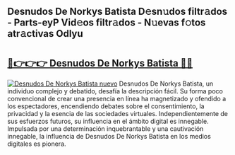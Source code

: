 ## Desnudos De Norkys Batista D𝚎sn𝚞dos filtr𝚊dos - Parts-eyP Vid𝚎os filtr𝚊dos - N𝚞evas f𝚘tos atr𝚊ctivas Odlyu

# <h2><a href="http://mbbshjb.tromn.icu/?c=Desnudos+De+Norkys+Batista">🔗👉👉👉 Desnudos De Norkys Batista 🔗🔗</a></h2>

[![Desnudos De Norkys Batista nuevo](https://i.imgur.com/pEAQMta.gif)](http://mbbshjb.tromn.icu/?c=Desnudos+De+Norkys+Batista)
Desnudos De Norkys Batista, un individuo complejo y debatido, desafía la descripción fácil. Su forma poco convencional de crear una presencia en línea ha magnetizado y ofendido a los espectadores, encendiendo debates sobre el consentimiento, la privacidad y la esencia de las sociedades virtuales. Independientemente de sus esfuerzos futuros, su influencia en el ámbito digital es innegable. Impulsada por una determinación inquebrantable y una cautivación innegable, la influencia de Desnudos De Norkys Batista en los medios digitales es pionera.
